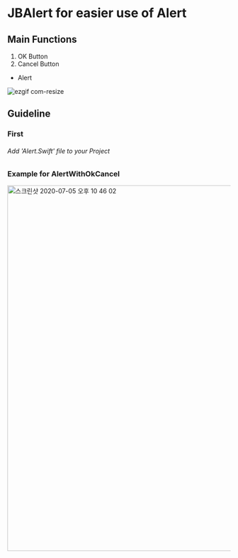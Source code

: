 # JBAlert for easier use of Alert

## Main Functions
1. OK Button
2. Cancel Button

- Alert

![ezgif com-resize](https://user-images.githubusercontent.com/52398126/79315359-c13db200-7f3d-11ea-9a64-d9e856d14ae8.gif)

## Guideline

### First
###### Add 'Alert.Swift' file to your Project

### Example for AlertWithOkCancel
<img width="823" alt="스크린샷 2020-07-05 오후 10 46 02" src="https://user-images.githubusercontent.com/52398126/86534193-5f279400-bf11-11ea-8853-ab8d0067f209.png">

